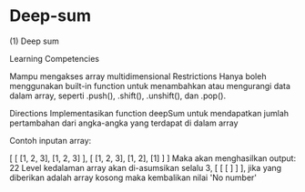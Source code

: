 # Deep-sum
(1) Deep sum

Learning Competencies

Mampu mengakses array multidimensional
Restrictions
Hanya boleh menggunakan built-in function untuk menambahkan atau mengurangi data dalam array, seperti .push(), .shift(), .unshift(), dan .pop().

Directions
Implementasikan function deepSum untuk mendapatkan jumlah pertambahan dari angka-angka yang terdapat di dalam array

Contoh inputan array:

[
  [
    [1, 2, 3],
    [1, 2, 3]
  ],
  [
    [1, 2, 3],
    [1, 2],
    [1]
  ]
]
Maka akan menghasilkan output: 22
Level kedalaman array akan di-asumsikan selalu 3, [ [ [ ] ] ], jika yang diberikan adalah array kosong maka kembalikan nilai 'No number'